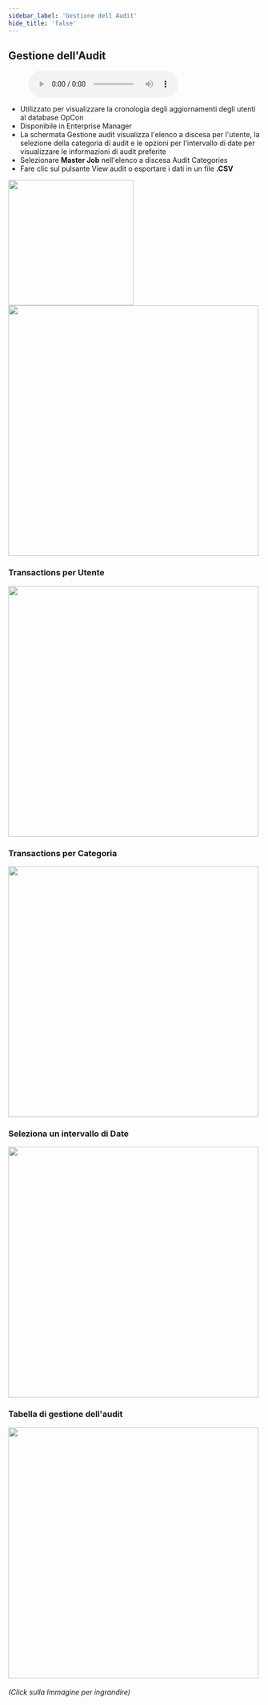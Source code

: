 ```yaml
---
sidebar_label: 'Gestione dell Audit'
hide_title: 'false'
---
```


## Gestione dell'Audit

<figure>
    <audio
        controls
        src="audiobasic/AuditManagement.mp3">
            Your browser does not support the
            <code>audio</code> element.
    </audio>
</figure>

* Utilizzato per visualizzare la cronologia degli aggiornamenti degli utenti al database OpCon
* Disponibile in Enterprise Manager
* La schermata Gestione audit visualizza l'elenco a discesa per l'utente, la selezione della categoria di audit e le opzioni per l'intervallo di date per visualizzare le informazioni di audit preferite
* Selezionare **Master Job** nell'elenco a discesa Audit Categories
* Fare clic sul pulsante View audit o esportare i dati in un file **.CSV**

<a href="imgbasic/295.png" target="_blank"><img src="imgbasic/295.png" width="250"></img></a>  
<a href="imgbasic/296.png" target="_blank"><img src="imgbasic/296.png" width="500"></img></a>  

### Transactions per Utente


<a href="imgbasic/297.png" target="_blank"><img src="imgbasic/297.png" width="500"></img></a>

### Transactions per Categoria

<a href="imgbasic/298.png" target="_blank"><img src="imgbasic/298.png" width="500"></img></a>

### Seleziona un intervallo di Date

<a href="imgbasic/299.png" target="_blank"><img src="imgbasic/299.png" width="500"></img></a>

### Tabella di gestione dell'audit

<a href="imgbasic/300.png" target="_blank"><img src="imgbasic/300.png" width="500"></img></a>

###### (Click sulla Immagine per ingrandire)